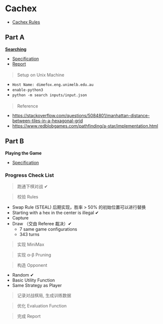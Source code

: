 # Cachex

* [Cachex Rules](spec/cachex_rule.pdf)

## Part A

[**Searching**](simple_search)

* [Specification](spec/spec_a.pdf)
* [Report](simple_search/report/report.pdf)

####

> Setup on Unix Machine

* <code>Host Name: dimefox.eng.unimelb.edu.au</code>
* <code>enable-python3</code>
* <code>python -m search inputs/input.json</code>

####

> Reference

* https://stackoverflow.com/questions/5084801/manhattan-distance-between-tiles-in-a-hexagonal-grid
* https://www.redblobgames.com/pathfinding/a-star/implementation.html

## Part B

**Playing the Game**

* [Specification](spec/spec_b.pdf)

### Progress Check List

> 跑通下棋对战 ✔

> 校验 Rules
* Swap Rule (STEAL)  后期实现，胜率 > 50% 的初始位置可以进行替换
* Starting with a hex in the center is illegal ✔
* Capture
* Draw （交由 Referee 裁决）✔
    * 7 same game configurations
    * 343 turns

> 实现 MiniMax

> 实现 α-β Pruning

> 构造 Opponent
* Random ✔
* Basic Utility Function
* Same Strategy as Player

> 记录对战棋局, 生成训练数据

> 优化 Evaluation Function

> 完成 Report

